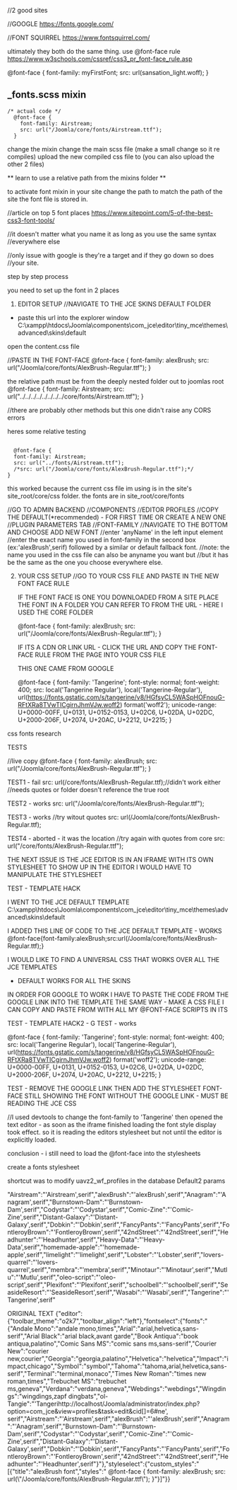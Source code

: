 //2 good sites

//GOOGLE
https://fonts.google.com/

//FONT SQUIRREL
https://www.fontsquirrel.com/

ultimately they both do the same thing.  use @font-face rule
https://www.w3schools.com/cssref/css3_pr_font-face_rule.asp

@font-face {
    font-family: myFirstFont;
    src: url(sansation_light.woff);
}

## _fonts.scss mixin
```
/* actual code */
  @font-face {
    font-family: Airstream;
    src: url("/Joomla/core/fonts/Airstream.ttf");
  }
 ```
 
 change the mixin
 change the main scss file (make a small change so it re compiles)
 upload the new compiled css file to (you can also upload the other 2 files)
 
 ** learn to use a relative path from the mixins folder **
 
 to activate font mixin in your site
 change the path to match the path of the site the font file is stored in.

//article on top 5 font places
https://www.sitepoint.com/5-of-the-best-css3-font-tools/

//it doesn't matter what you name it as long as you use the same syntax
//everywhere else


//only issue with google is they're a target and if they go down so does
//your site.


step by step process

you need to set up the font in 2 places

1. EDITOR SETUP
//NAVIGATE TO THE JCE SKINS DEFAULT FOLDER 
- paste this url into the explorer window
C:\xampp\htdocs\Joomla\components\com_jce\editor\tiny_mce\themes\advanced\skins\default

open the content.css file


//PASTE IN THE FONT-FACE
  @font-face {
    font-family: alexBrush;
    src: url("/Joomla/core/fonts/AlexBrush-Regular.ttf");
  }
  
  the relative path must be from the deeply nested folder out to joomlas root
    @font-face {
    font-family: Airstream;
    src: url("../../../../../../../../core/fonts/Airstream.ttf");
  }
  
  //there are probably other methods but this one didn't raise any CORS errors
  
  heres some relative testing
  
  ```
  
    @font-face {
    font-family: Airstream;
    src: url("../fonts/Airstream.ttf");
    /*src: url("/Joomla/core/fonts/AlexBrush-Regular.ttf");*/
  }
  
  ```
  this worked because the current css file im using is in the site's site_root/core/css folder.  the fonts are in site_root/core/fonts
  
  
  //GO TO ADMIN BACKEND
  //COMPONENTS
  //EDITOR PROFILES
  //COPY THE DEFAULT(*recommended) - FOR FIRST TIME OR CREATE A NEW ONE 
  //PLUGIN PARAMETERS TAB
  //FONT-FAMILY
  //NAVIGATE TO THE BOTTOM AND CHOOSE ADD NEW FONT
  //enter 'anyName' in the left input element
  //enter the exact name you used in font-family in the second box (ex:'alexBrush',serif) followed by a similar or default fallback font.
  //note: the name you used in the css file can also be anyname you want but
  //but it has be the same as the one you choose everywhere else.
  
2. YOUR CSS SETUP
	//GO TO YOUR CSS FILE AND PASTE IN THE NEW FONT FACE RULE
	
	IF THE FONT FACE IS ONE YOU DOWNLOADED FROM A SITE PLACE THE FONT
	IN A FOLDER YOU CAN REFER TO FROM THE URL - HERE I USED THE CORE FOLDER
	
	@font-face {
		font-family: alexBrush;
		src: url("/Joomla/core/fonts/AlexBrush-Regular.ttf");
	}
	
	IF ITS A CDN OR LINK URL - CLICK THE URL AND COPY THE FONT-FACE RULE
	FROM THE PAGE INTO YOUR CSS FILE
	
	THIS ONE CAME FROM GOOGLE
	<link rel="stylesheet"
          href="https://fonts.googleapis.com/css?family=Tangerine">
		  
	@font-face {
		font-family: 'Tangerine';
		font-style: normal;
		font-weight: 400;
		src: local('Tangerine Regular'), local('Tangerine-Regular'), url(https://fonts.gstatic.com/s/tangerine/v8/HGfsyCL5WASpHOFnouG-RFtXRa8TVwTICgirnJhmVJw.woff2) format('woff2');
		unicode-range: U+0000-00FF, U+0131, U+0152-0153, U+02C6, U+02DA, U+02DC, 	U+2000-206F, U+2074, U+20AC, U+2212, U+2215;
	}


css fonts research


TESTS

//live copy
  @font-face {
    font-family: alexBrush;
    src: url("/Joomla/core/fonts/AlexBrush-Regular.ttf");
  }
  
TEST1 - fail
      src: url(/core/fonts/AlexBrush-Regular.ttf);//didn't work either
	  //needs quotes or folder doesn't reference the true root
	  
TEST2 - works
    src: url("/Joomla/core/fonts/AlexBrush-Regular.ttf");
	
TEST3 - works
	//try witout quotes
	src: url(/Joomla/core/fonts/AlexBrush-Regular.ttf);
	
TEST4 - aborted - it was the location
	//try again with quotes from core
	src: url("/core/fonts/AlexBrush-Regular.ttf");
	  
THE NEXT ISSUE IS THE JCE EDITOR IS IN AN IFRAME WITH ITS OWN STYLESHEET
TO SHOW UP IN THE EDITOR I WOULD HAVE TO MANIPULATE THE STYLESHEET

TEST - TEMPLATE HACK

I WENT TO THE JCE DEFAULT TEMPLATE
C:\xampp\htdocs\Joomla\components\com_jce\editor\tiny_mce\themes\advanced\skins\default

I ADDED THIS LINE OF CODE TO THE JCE DEFAULT TEMPLATE - WORKS
@font-face{font-family:alexBrush;src:url(/Joomla/core/fonts/AlexBrush-Regular.ttf);}

I WOULD LIKE TO FIND A UNIVERSAL CSS THAT WORKS OVER ALL THE JCE TEMPLATES
- DEFAULT WORKS FOR ALL THE SKINS

IN ORDER FOR GOOGLE TO WORK I HAVE TO PASTE THE CODE FROM THE GOOGLE LINK INTO THE TEMPLATE THE SAME WAY - MAKE A CSS FILE I CAN COPY AND PASTE FROM WITH ALL MY @FONT-FACE SCRIPTS IN ITS


TEST - TEMPLATE HACK2 - G TEST - works

@font-face {
  font-family: 'Tangerine';
  font-style: normal;
  font-weight: 400;
  src: local('Tangerine Regular'), local('Tangerine-Regular'), url(https://fonts.gstatic.com/s/tangerine/v8/HGfsyCL5WASpHOFnouG-RFtXRa8TVwTICgirnJhmVJw.woff2) format('woff2');
  unicode-range: U+0000-00FF, U+0131, U+0152-0153, U+02C6, U+02DA, U+02DC, U+2000-206F, U+2074, U+20AC, U+2212, U+2215;
}

TEST - REMOVE THE GOOGLE LINK THEN ADD THE STYLESHEET FONT-FACE
STILL SHOWING THE FONT WITHOUT THE GOOGLE LINK - MUST BE READING THE JCE CSS

//I used devtools to change the font-family to 'Tangerine' then opened
the text editor - as soon as the iframe finished loading the font style
display took effect.  so it is reading the editors stylesheet but not until
the editor is explicitly loaded.

conclusion - i still need to load the @font-face into the stylesheets

create a fonts stylesheet

shortcut was to modify uavz2_wf_profiles in the database
Default2 params

\"Airstream\":\"'Airstream',serif\",\"alexBrush\":\"'alexBrush',serif\",\"Anagram\":\"'Anagram',serif\",\"Burnstown-Dam\":\"'Burnstown-Dam',serif\",\"Codystar\":\"'Codystar',serif\",\"Comic-Zine\":\"'Comic-Zine',serif\",\"Distant-Galaxy\":\"'Distant-Galaxy',serif\",\"Dobkin\":\"'Dobkin',serif\",\"FancyPants\":\"'FancyPants',serif\",\"FontleroyBrown\":\"'FontleroyBrown',serif\",\"42ndStreet\":\"'42ndStreet',serif\",\"Headhunter\":\"'Headhunter',serif\",\"Heavy-Data\":\"'Heavy-Data',serif\",\"homemade-apple\":\"'homemade-apple',serif\",\"limelight\":\"'limelight',serif\",\"Lobster\":\"'Lobster',serif\",\"lovers-quarrel\":\"'lovers-quarrel',serif\",\"membra\":\"'membra',serif\",\"Minotaur\":\"'Minotaur',serif\",\"Mutlu\":\"'Mutlu',serif\",\"oleo-script\":\"'oleo-script',serif\",\"Plexifont\":\"'Plexifont',serif\",\"schoolbell\":\"'schoolbell',serif\",\"SeasideResort\":\"'SeasideResort',serif\",\"Wasabi\":\"'Wasabi',serif\",\"Tangerine\":\"'Tangerine',serif\"

ORIGINAL TEXT
{"editor":{"toolbar_theme":"o2k7","toolbar_align":"left"},"fontselect":{"fonts":"{\"Andale Mono\":\"andale mono,times\",\"Arial\":\"arial,helvetica,sans-serif\",\"Arial Black\":\"arial black,avant garde\",\"Book Antiqua\":\"book antiqua,palatino\",\"Comic Sans MS\":\"comic sans ms,sans-serif\",\"Courier New\":\"courier new,courier\",\"Georgia\":\"georgia,palatino\",\"Helvetica\":\"helvetica\",\"Impact\":\"impact,chicago\",\"Symbol\":\"symbol\",\"Tahoma\":\"tahoma,arial,helvetica,sans-serif\",\"Terminal\":\"terminal,monaco\",\"Times New Roman\":\"times new roman,times\",\"Trebuchet MS\":\"trebuchet ms,geneva\",\"Verdana\":\"verdana,geneva\",\"Webdings\":\"webdings\",\"Wingdings\":\"wingdings,zapf dingbats\",\"ol-Tangie\":\"'Tangerihttp:\/\/localhost\/Joomla\/administrator\/index.php?option=com_jce&view=profiles&task=edit&cid[]=6#ne', serif\",\"Airstream\":\"'Airstream',serif\",\"alexBrush\":\"'alexBrush',serif\",\"Anagram\":\"'Anagram',serif\",\"Burnstown-Dam\":\"'Burnstown-Dam',serif\",\"Codystar\":\"'Codystar',serif\",\"Comic-Zine\":\"'Comic-Zine',serif\",\"Distant-Galaxy\":\"'Distant-Galaxy',serif\",\"Dobkin\":\"'Dobkin',serif\",\"FancyPants\":\"'FancyPants',serif\",\"FontleroyBrown\":\"'FontleroyBrown',serif\",\"42ndStreet\":\"'42ndStreet',serif\",\"Headhunter\":\"'Headhunter',serif\"}"},"styleselect":{"custom_styles":"[{\"title\":\"alexBrush font\",\"styles\":\"  @font-face {     font-family: alexBrush;     src: url(\\\"\/Joomla\/core\/fonts\/AlexBrush-Regular.ttf\\\");   }\"}]"}}
